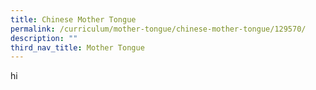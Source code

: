 ```yaml
---
title: Chinese Mother Tongue
permalink: /curriculum/mother-tongue/chinese-mother-tongue/129570/
description: ""
third_nav_title: Mother Tongue
---
```

hi